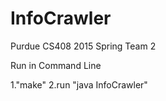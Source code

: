 # InfoCrawler
Purdue CS408 2015 Spring 
Team 2

Run in Command Line

1."make"
2.run "java InfoCrawler"